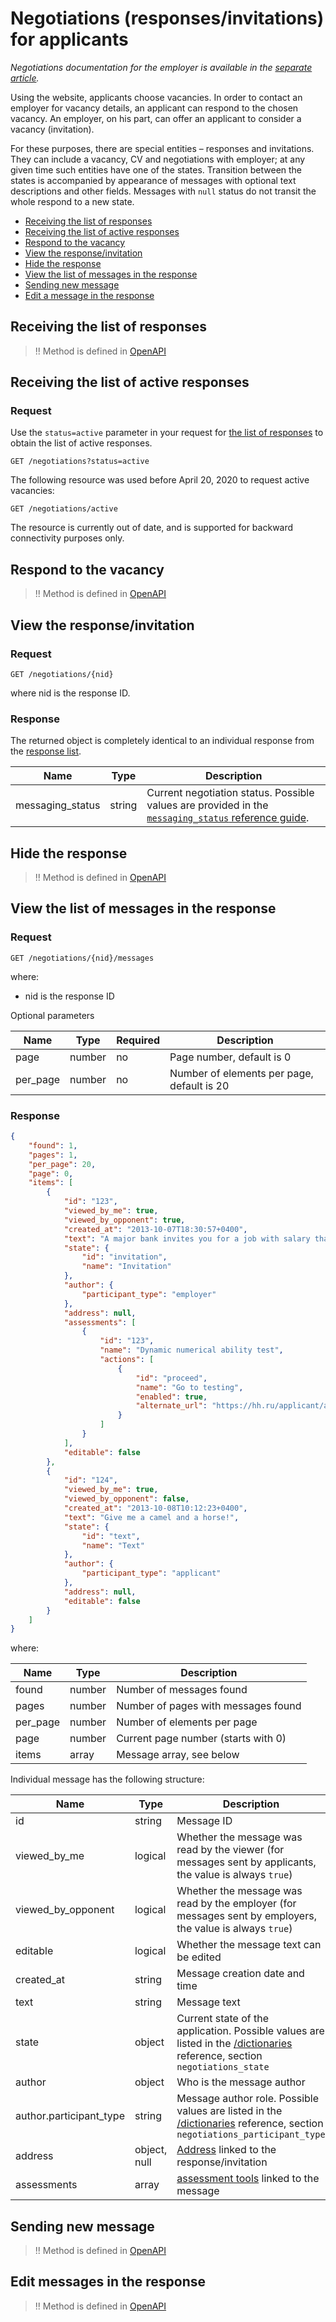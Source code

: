 # Negotiations (responses/invitations) for applicants

_Negotiations documentation for the employer is available in the [separate article](employer_negotiations.md)._

Using the website, applicants choose vacancies. In order to contact an employer
for vacancy details, an applicant can respond to the chosen vacancy. An
employer, on his part, can offer an applicant to consider a vacancy (invitation).

For these purposes, there are special entities – responses and invitations.
They can include a vacancy, CV and negotiations with employer; at any given time
such entities have one of the states. Transition between the states is
accompanied by appearance of messages with optional text descriptions and other
fields. Messages with `null` status do not transit the whole respond to a new
state.

* [Receiving the list of responses](#get_negotiations)
* [Receiving the list of active responses](#get_negotiations_active)
* [Respond to the vacancy](#post_negotiation)
* [View the response/invitation](#get_negotiation)
* [Hide the response](#hide_message)
* [View the list of messages in the response](#get_messages)
* [Sending new message](#send_message)
* [Edit a message in the response](#edit_message)


<a name="get_negotiations"></a>
## Receiving the list of responses

>!! Method is defined in [OpenAPI](https://api.hh.ru/openapi/en/redoc#tag/Negotiations-(responsesinvitations)-for-applicants/operation/get-negotiations)

<a name="get_negotiations_active"></a>
## Receiving the list of active responses

### Request

Use the `status=active` parameter in your request for [the list of responses](#get_negotiations) to obtain the list of active responses.
 ```
 GET /negotiations?status=active
 ```

The following resource was used before April 20, 2020 to request active vacancies:

```
GET /negotiations/active
```

The resource is currently out of date, and is supported for backward connectivity purposes only.

<a name="post_negotiation"></a>
## Respond to the vacancy

>!! Method is defined in [OpenAPI](https://api.hh.ru/openapi/en/redoc#tag/Vacancies/operation/apply-to-vacancy)

<a name="get_negotiation"></a>
## View the response/invitation


### Request

```
GET /negotiations/{nid}
```
where nid is the response ID.


### Response

The returned object is completely identical to an individual response from the [response list](#get_negotiations).

 Name | Type | Description
 --- | --- | ---
 messaging_status | string | Current negotiation status. Possible values are provided in the [`messaging_status` reference guide](https://api.hh.ru/openapi/en/redoc#tag/Public-directories/operation/get-dictionaries).


<a name="hide_message"></a>
## Hide the response
> !! Method is defined in [OpenAPI](https://api.hh.ru/openapi/en/redoc#tag/Negotiations-(responsesinvitations)-for-applicants/operation/hide-active-response)


<a name="get_messages"></a>
## View the list of messages in the response

### Request

```
GET /negotiations/{nid}/messages
```

where:

 * nid is the response ID

Optional parameters

 Name| Type| Required| Description
 --- | --- | --- | ---
 page| number| no| Page number, default is 0
 per_page| number| no| Number of elements per page, default is 20


### Response

```json
{
    "found": 1,
    "pages": 1,
    "per_page": 20,
    "page": 0,
    "items": [
        {
            "id": "123",
            "viewed_by_me": true,
            "viewed_by_opponent": true,
            "created_at": "2013-10-07T18:30:57+0400",
            "text": "A major bank invites you for a job with salary that Arab sheikhs can only dream of",
            "state": {
                "id": "invitation",
                "name": "Invitation"
            },
            "author": {
                "participant_type": "employer"
            },
            "address": null,
            "assessments": [
                {
                    "id": "123",
                    "name": "Dynamic numerical ability test",
                    "actions": [
                        {
                            "id": "proceed",
                            "name": "Go to testing",
                            "enabled": true,
                            "alternate_url": "https://hh.ru/applicant/assessment/123"
                        }
                    ]
                }
            ],
            "editable": false
        },
        {
            "id": "124",
            "viewed_by_me": true,
            "viewed_by_opponent": false,
            "created_at": "2013-10-08T10:12:23+0400",
            "text": "Give me a camel and a horse!",
            "state": {
                "id": "text",
                "name": "Text"
            },
            "author": {
                "participant_type": "applicant"
            },
            "address": null,
            "editable": false
        }
    ]
}
```

where:

 Name| Type| Description
 --- | --- | ---
 found| number| Number of messages found
 pages| number| Number of pages with messages found
 per_page| number| Number of elements per page
 page| number| Current page number (starts with 0)
 items| array| Message array, see below

 Individual message has the following structure:

 Name| Type| Description
 --- | --- | ---
 id| string| Message ID
 viewed_by_me| logical| Whether the message was read by the viewer (for messages sent by applicants, the value is always `true`)
 viewed_by_opponent| logical| Whether the message was read by the employer (for messages sent by employers, the value is always `true`)
 editable| logical| Whether the message text can be edited
 created_at| string| Message creation date and time
 text| string| Message text
 state| object| Current state of the application. Possible values are listed in the [/dictionaries](https://api.hh.ru/openapi/en/redoc#tag/Public-directories/operation/get-dictionaries) reference, section `negotiations_state`
 author| object| Who is the message author
 author.participant_type| string| Message author role. Possible values are listed in the [/dictionaries](https://api.hh.ru/openapi/en/redoc#tag/Public-directories/operation/get-dictionaries) reference, section `negotiations_participant_type`
 address| object, null| [Address](./address.md) linked to the response/invitation
 assessments| array| [assessment tools](assessment.md) linked to the message


<a name="send_message"></a>
## Sending new message

>!! Method is defined in [OpenAPI](https://api.hh.ru/openapi/en/redoc#tag/Negotiations-(responsesinvitations)-for-applicants/operation/send-negotiation-message)

<a name="edit_message"></a>
## Edit messages in the response

>!! Method is defined in [OpenAPI](https://api.hh.ru/openapi/en/redoc#tag/Negotiations-(responsesinvitations)-for-applicants/operation/edit-negotiation-message)
